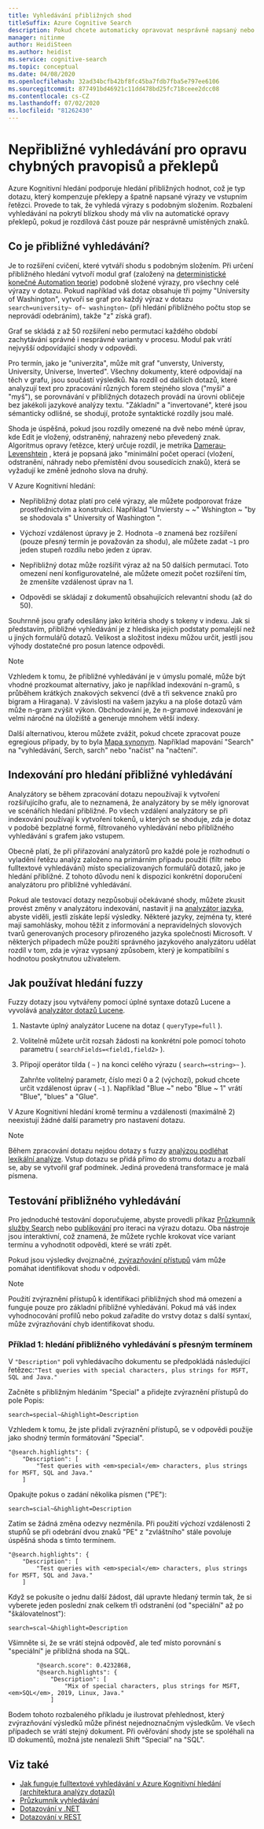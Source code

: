 ```yaml
---
title: Vyhledávání přibližných shod
titleSuffix: Azure Cognitive Search
description: Pokud chcete automaticky opravovat nesprávně napsaný nebo překlepy, implementujte vyhledávací prostředí "měli jste na mysli".
manager: nitinme
author: HeidiSteen
ms.author: heidist
ms.service: cognitive-search
ms.topic: conceptual
ms.date: 04/08/2020
ms.openlocfilehash: 32ad34bcfb42bf8fc45ba7fdb7fba5e797ee6106
ms.sourcegitcommit: 877491bd46921c11dd478bd25fc718ceee2dcc08
ms.contentlocale: cs-CZ
ms.lasthandoff: 07/02/2020
ms.locfileid: "81262430"
---
```

# <a name="fuzzy-search-to-correct-misspellings-and-typos"></a>Nepřibližné vyhledávání pro opravu chybných pravopisů a překlepů

Azure Kognitivní hledání podporuje hledání přibližných hodnot, což je typ dotazu, který kompenzuje překlepy a špatně napsané výrazy ve vstupním řetězci. Provede to tak, že vyhledá výrazy s podobným složením. Rozbalení vyhledávání na pokrytí blízkou shody má vliv na automatické opravy překlepů, pokud je rozdílová část pouze pár nesprávně umístěných znaků. 

## <a name="what-is-fuzzy-search"></a>Co je přibližné vyhledávání?

Je to rozšíření cvičení, které vytváří shodu s podobným složením. Při určení přibližného hledání vytvoří modul graf (založený na [deterministické konečné Automation teorie](https://en.wikipedia.org/wiki/Deterministic_finite_automaton)) podobně složené výrazy, pro všechny celé výrazy v dotazu. Pokud například váš dotaz obsahuje tři pojmy "University of Washington", vytvoří se graf pro každý výraz v dotazu `search=university~ of~ washington~` (při hledání přibližného počtu stop se neprovádí odebráním), takže "z" získá graf).

Graf se skládá z až 50 rozšíření nebo permutací každého období zachytávání správné i nesprávné varianty v procesu. Modul pak vrátí nejvyšší odpovídající shody v odpovědi. 

Pro termín, jako je "univerzita", může mít graf "unversty, Universty, University, Universe, Inverted". Všechny dokumenty, které odpovídají na těch v grafu, jsou součástí výsledků. Na rozdíl od dalších dotazů, které analyzují text pro zpracování různých forem stejného slova ("myši" a "myš"), se porovnávání v přibližných dotazech provádí na úrovni obličeje bez jakékoli jazykové analýzy textu. "Základní" a "invertované", které jsou sémanticky odlišné, se shodují, protože syntaktické rozdíly jsou malé.

Shoda je úspěšná, pokud jsou rozdíly omezené na dvě nebo méně úprav, kde Edit je vložený, odstraněný, nahrazený nebo převedený znak. Algoritmus opravy řetězce, který určuje rozdíl, je metrika [Damerau-Levenshtein](https://en.wikipedia.org/wiki/Damerau%E2%80%93Levenshtein_distance) , která je popsaná jako "minimální počet operací (vložení, odstranění, náhrady nebo přemístění dvou sousedících znaků), která se vyžadují ke změně jednoho slova na druhý. 

V Azure Kognitivní hledání:

+ Nepřibližný dotaz platí pro celé výrazy, ale můžete podporovat fráze prostřednictvím a konstrukcí. Například "Unviersty ~ ~" Wshington ~ "by se shodovala s" University of Washington ".

+ Výchozí vzdálenost úpravy je 2. Hodnota `~0` znamená bez rozšíření (pouze přesný termín je považován za shodu), ale můžete zadat `~1` pro jeden stupeň rozdílu nebo jeden z úprav. 

+ Nepřibližný dotaz může rozšířit výraz až na 50 dalších permutací. Toto omezení není konfigurovatelné, ale můžete omezit počet rozšíření tím, že zmenšíte vzdálenost úprav na 1.

+ Odpovědi se skládají z dokumentů obsahujících relevantní shodu (až do 50).

Souhrnně jsou grafy odesílány jako kritéria shody s tokeny v indexu. Jak si představím, přibližné vyhledávání je z hlediska jejich podstaty pomalejší než u jiných formulářů dotazů. Velikost a složitost indexu můžou určit, jestli jsou výhody dostatečné pro posun latence odpovědi.

> [!NOTE]
> Vzhledem k tomu, že přibližné vyhledávání je v úmyslu pomalé, může být vhodné prozkoumat alternativy, jako je například indexování n-gramů, s průběhem krátkých znakových sekvencí (dvě a tři sekvence znaků pro bigram a Hiragana). V závislosti na vašem jazyku a na ploše dotazů vám může n-gram zvýšit výkon. Obchodování je, že n-gramové indexování je velmi náročné na úložiště a generuje mnohem větší indexy.
>
> Další alternativou, kterou můžete zvážit, pokud chcete zpracovat pouze egregious případy, by to byla [Mapa synonym](search-synonyms.md). Například mapování "Search" na "vyhledávání, Serch, sarch" nebo "načíst" na "načtení".

## <a name="indexing-for-fuzzy-search"></a>Indexování pro hledání přibližné vyhledávání

Analyzátory se během zpracování dotazu nepoužívají k vytvoření rozšiřujícího grafu, ale to neznamená, že analyzátory by se měly ignorovat ve scénářích hledání přibližné. Po všech vzdálení analyzátory se při indexování používají k vytvoření tokenů, u kterých se shoduje, zda je dotaz v podobě bezplatné formě, filtrovaného vyhledávání nebo přibližného vyhledávání s grafem jako vstupem. 

Obecně platí, že při přiřazování analyzátorů pro každé pole je rozhodnutí o vyladění řetězu analýz založeno na primárním případu použití (filtr nebo fulltextové vyhledávání) místo specializovaných formulářů dotazů, jako je hledání přibližné. Z tohoto důvodu není k dispozici konkrétní doporučení analyzátoru pro přibližné vyhledávání. 

Pokud ale testovací dotazy nezpůsobují očekávané shody, můžete zkusit provést změny v analyzátoru indexování, nastavit ji na [analyzátor jazyka](index-add-language-analyzers.md), abyste viděli, jestli získáte lepší výsledky. Některé jazyky, zejména ty, které mají samohlásky, mohou těžit z informování a nepravidelných slovových tvarů generovaných procesory přirozeného jazyka společnosti Microsoft. V některých případech může použití správného jazykového analyzátoru udělat rozdíl v tom, zda je výraz vypsaný způsobem, který je kompatibilní s hodnotou poskytnutou uživatelem.

## <a name="how-to-use-fuzzy-search"></a>Jak používat hledání fuzzy

Fuzzy dotazy jsou vytvářeny pomocí úplné syntaxe dotazů Lucene a vyvolává [analyzátor dotazů Lucene](https://lucene.apache.org/core/6_6_1/queryparser/org/apache/lucene/queryparser/classic/package-summary.html).

1. Nastavte úplný analyzátor Lucene na dotaz ( `queryType=full` ).

1. Volitelně můžete určit rozsah žádosti na konkrétní pole pomocí tohoto parametru ( `searchFields=<field1,field2>` ). 

1. Připojí operátor tilda ( `~` ) na konci celého výrazu ( `search=<string>~` ).

   Zahrňte volitelný parametr, číslo mezi 0 a 2 (výchozí), pokud chcete určit vzdálenost úprav ( `~1` ). Například "Blue ~" nebo "Blue ~ 1" vrátí "Blue", "blues" a "Glue".

V Azure Kognitivní hledání kromě termínu a vzdálenosti (maximálně 2) neexistují žádné další parametry pro nastavení dotazu.

> [!NOTE]
> Během zpracování dotazu nejdou dotazy s fuzzy [analýzou podléhat lexikální analýze](search-lucene-query-architecture.md#stage-2-lexical-analysis). Vstup dotazu se přidá přímo do stromu dotazu a rozbalí se, aby se vytvořil graf podmínek. Jediná provedená transformace je malá písmena.

## <a name="testing-fuzzy-search"></a>Testování přibližného vyhledávání

Pro jednoduché testování doporučujeme, abyste provedli příkaz [Průzkumník služby Search](search-explorer.md) nebo [publikování](search-get-started-postman.md) pro iteraci na výrazu dotazu. Oba nástroje jsou interaktivní, což znamená, že můžete rychle krokovat více variant termínu a vyhodnotit odpovědi, které se vrátí zpět.

Pokud jsou výsledky dvojznačné, [zvýrazňování přístupů](search-pagination-page-layout.md#hit-highlighting) vám může pomáhat identifikovat shodu v odpovědi. 

> [!Note]
> Použití zvýraznění přístupů k identifikaci přibližných shod má omezení a funguje pouze pro základní přibližné vyhledávání. Pokud má váš index vyhodnocování profilů nebo pokud zařadíte do vrstvy dotaz s další syntaxí, může zvýrazňování chyb identifikovat shodu. 

### <a name="example-1-fuzzy-search-with-the-exact-term"></a>Příklad 1: hledání přibližného vyhledávání s přesným termínem

V `"Description"` poli vyhledávacího dokumentu se předpokládá následující řetězec:`"Test queries with special characters, plus strings for MSFT, SQL and Java."`

Začněte s přibližným hledáním "Special" a přidejte zvýraznění přístupů do pole Popis:

    search=special~&highlight=Description

Vzhledem k tomu, že jste přidali zvýraznění přístupů, se v odpovědi použije jako shodný termín formátování "Special".

    "@search.highlights": {
        "Description": [
            "Test queries with <em>special</em> characters, plus strings for MSFT, SQL and Java."
        ]

Opakujte pokus o zadání několika písmen ("PE"):

    search=scial~&highlight=Description

Zatím se žádná změna odezvy nezměnila. Při použití výchozí vzdálenosti 2 stupňů se při odebrání dvou znaků "PE" z "zvláštního" stále povoluje úspěšná shoda s tímto termínem.

    "@search.highlights": {
        "Description": [
            "Test queries with <em>special</em> characters, plus strings for MSFT, SQL and Java."
        ]

Když se pokusíte o jednu další žádost, dál upravte hledaný termín tak, že si vyberete jeden poslední znak celkem tři odstranění (od "speciální" až po "škálovatelnost"):

    search=scal~&highlight=Description

Všimněte si, že se vrátí stejná odpověď, ale teď místo porovnání s "speciální" je přibližná shoda na SQL.

            "@search.score": 0.4232868,
            "@search.highlights": {
                "Description": [
                    "Mix of special characters, plus strings for MSFT, <em>SQL</em>, 2019, Linux, Java."
                ]

Bodem tohoto rozbaleného příkladu je ilustrovat přehlednost, který zvýrazňování výsledků může přinést nejednoznačným výsledkům. Ve všech případech se vrátí stejný dokument. Při ověřování shody jste se spoléhali na ID dokumentů, možná jste nenalezli Shift "Special" na "SQL".

## <a name="see-also"></a>Viz také

+ [Jak funguje fulltextové vyhledávání v Azure Kognitivní hledání (architektura analýzy dotazů)](search-lucene-query-architecture.md)
+ [Průzkumník vyhledávání](search-explorer.md)
+ [Dotazování v .NET](search-query-dotnet.md)
+ [Dotazování v REST](search-create-index-rest-api.md)
